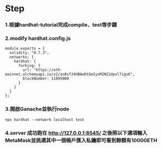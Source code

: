 # Step
### 1.根據hardhat-tutorial完成compile、test等步驟
### 2.modify hardhat.config.js
```
module.exports = {
  solidity: "0.7.3",
  networks: {
    hardhat: {
      forking: {
        url: "https://eth-mainnet.alchemyapi.io/v2/ao8sfJ4UBAeDtGmIyxM2NZiUpvlTigsK",
        blockNumber: 11095000
      }
    }
  }
};
```

### 3.開啟Ganache並執行node
```
npx hardhat --network localhost test
```

### 4.server 成功跑在 http://127.0.0.1:8545/ 之後照以下選項輸入MetaMask並挑選其中一個帳戶匯入私鑰即可看到餘額有10000ETH


